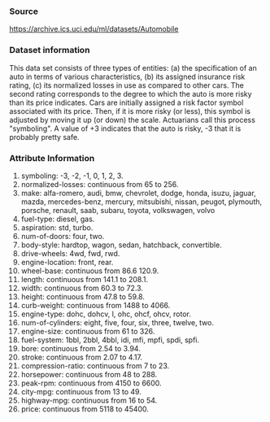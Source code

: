 ### Source

https://archive.ics.uci.edu/ml/datasets/Automobile

### Dataset information

This data set consists of three types of entities: (a) the specification of an auto in terms of various
characteristics, (b) its assigned insurance risk rating, (c) its normalized losses in use as compared to other cars. The
second rating corresponds to the degree to which the auto is more risky than its price indicates. Cars are initially
assigned a risk factor symbol associated with its price. Then, if it is more risky (or less), this symbol is adjusted by
moving it up (or down) the scale. Actuarians call this process "symboling". A value of +3 indicates that the auto is
risky, -3 that it is probably pretty safe.

### Attribute Information

1. symboling: -3, -2, -1, 0, 1, 2, 3.
2. normalized-losses: continuous from 65 to 256.
3. make:
   alfa-romero, audi, bmw, chevrolet, dodge, honda, isuzu, jaguar, mazda, mercedes-benz, mercury, mitsubishi, nissan,
   peugot, plymouth, porsche, renault, saab, subaru, toyota, volkswagen, volvo
4. fuel-type: diesel, gas.
5. aspiration: std, turbo.
6. num-of-doors: four, two.
7. body-style: hardtop, wagon, sedan, hatchback, convertible.
8. drive-wheels: 4wd, fwd, rwd.
9. engine-location: front, rear.
10. wheel-base: continuous from 86.6 120.9.
11. length: continuous from 141.1 to 208.1.
12. width: continuous from 60.3 to 72.3.
13. height: continuous from 47.8 to 59.8.
14. curb-weight: continuous from 1488 to 4066.
15. engine-type: dohc, dohcv, l, ohc, ohcf, ohcv, rotor.
16. num-of-cylinders: eight, five, four, six, three, twelve, two.
17. engine-size: continuous from 61 to 326.
18. fuel-system: 1bbl, 2bbl, 4bbl, idi, mfi, mpfi, spdi, spfi.
19. bore: continuous from 2.54 to 3.94.
20. stroke: continuous from 2.07 to 4.17.
21. compression-ratio: continuous from 7 to 23.
22. horsepower: continuous from 48 to 288.
23. peak-rpm: continuous from 4150 to 6600.
24. city-mpg: continuous from 13 to 49.
25. highway-mpg: continuous from 16 to 54.
26. price: continuous from 5118 to 45400.